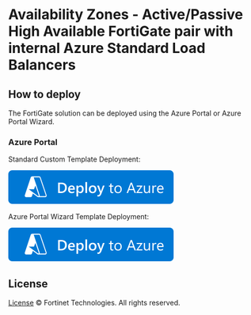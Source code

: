 # Availability Zones - Active/Passive High Available FortiGate pair with internal Azure Standard Load Balancers

## How to deploy

The FortiGate solution can be deployed using the Azure Portal or Azure Portal Wizard.

### Azure Portal

Standard Custom Template Deployment:

[![Deploy Azure Portal Button](https://raw.githubusercontent.com/Azure/azure-quickstart-templates/master/1-CONTRIBUTION-GUIDE/images/deploytoazure.svg?sanitize=true)](https://portal.azure.com/#create/Microsoft.Template/uri/https%3A%2F%2Fraw.githubusercontent.com%2F40net-cloud%2Ffortinet-azure-solutions%2Fmain%2FFortiGate%2FAvailabilityZones%2FActive-Passive-ILB-ILB-AZ%2Fazuredeploy.json)

Azure Portal Wizard Template Deployment:

[![Deploy Azure Portal Wizard Button](https://raw.githubusercontent.com/Azure/azure-quickstart-templates/master/1-CONTRIBUTION-GUIDE/images/deploytoazure.svg?sanitize=true)](https://portal.azure.com/#create/Microsoft.Template/uri/https%3A%2F%2Fraw.githubusercontent.com%2F40net-cloud%2Ffortinet-azure-solutions%2Fmain%2FFortiGate%2FAvailabilityZones%2FActive-Passive-ILB-ILB-AZ%2Fazuredeploy.json/createUIDefinitionUri/https%3A%2F%2Fraw.githubusercontent.com%2F40net-cloud%2Ffortinet-azure-solutions%2Fmain%2FFortiGate%2FAvailabilityZones%2FActive-Passive-ILB-ILB-AZ%2FcreateUiDefinition.json)

## License

[License](/../../blob/main/LICENSE) © Fortinet Technologies. All rights reserved.
